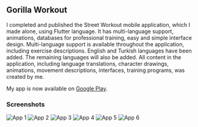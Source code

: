 ## Gorilla Workout

I completed and published the Street Workout mobile application, which I made alone, using Flutter language. It has multi-language support, animations, databases for professional training, easy and simple interface design. Multi-language support is available throughout the application, including exercise descriptions. English and Turkish languages have been added. The remaining languages will also be added. All content in the application, including language translations, character drawings, animations, movement descriptions, interfaces, training programs, was created by me.

My app is now available on [Google Play](https://play.google.com/store/apps/details?id=com.koznotech.gorillaworkout&pcampaignid=pcampaignidMKT-Other-global-all-co-prtnr-py-PartBadge-Mar2515-1).

### Screenshots

![App 1](images/mockup/pixel0.png)
![App 2](images/mockup/pixel1.png)
![App 3](images/mockup/pixel2.png)
![App 4](images/mockup/pixel3.png)
![App 5](images/mockup/pixel4.png)
![App 6](images/mockup/pixel5.png)

